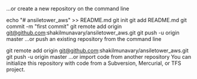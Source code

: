 …or create a new repository on the command line

echo "# ansiletower_aws" >> README.md
git init
git add README.md
git commit -m "first commit"
git remote add origin git@github.com:shakilmunavary/ansiletower_aws.git
git push -u origin master
…or push an existing repository from the command line

git remote add origin git@github.com:shakilmunavary/ansiletower_aws.git
git push -u origin master
…or import code from another repository
You can initialize this repository with code from a Subversion, Mercurial, or TFS project.
